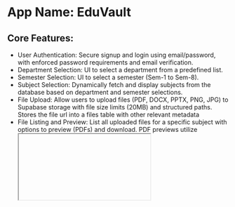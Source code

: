 # **App Name**: EduVault

## Core Features:

- User Authentication: Secure signup and login using email/password, with enforced password requirements and email verification.
- Department Selection: UI to select a department from a predefined list.
- Semester Selection: UI to select a semester (Sem-1 to Sem-8).
- Subject Selection: Dynamically fetch and display subjects from the database based on department and semester selections.
- File Upload: Allow users to upload files (PDF, DOCX, PPTX, PNG, JPG) to Supabase storage with file size limits (20MB) and structured paths. Stores the file url into a files table with other relevant metadata
- File Listing and Preview: List all uploaded files for a specific subject with options to preview (PDFs) and download. PDF previews utilize <iframe> or public Supabase URLs.
- Intelligent File Name Generation: Uses AI to generate descriptive file names based on the document's content, improving discoverability and organization as a tool.

## Style Guidelines:

- Primary color: Slate blue (#708090) to convey trust and stability, reflecting the academic focus.
- Background color: Light gray (#F0F8FF) to provide a clean and neutral backdrop.
- Accent color: Steel blue (#4682B4) to highlight interactive elements.
- Body and headline font: 'Inter', a sans-serif, for a modern, neutral, machined aesthetic; for both headlines and body text
- Use consistent, clear icons from a library like FontAwesome or Material Icons to represent file types and actions.
- Implement a responsive grid layout with department/semester cards and clear file lists. Use Tailwind CSS for spacing and alignment.
- Subtle hover effects on department/semester cards and buttons to enhance user interaction.